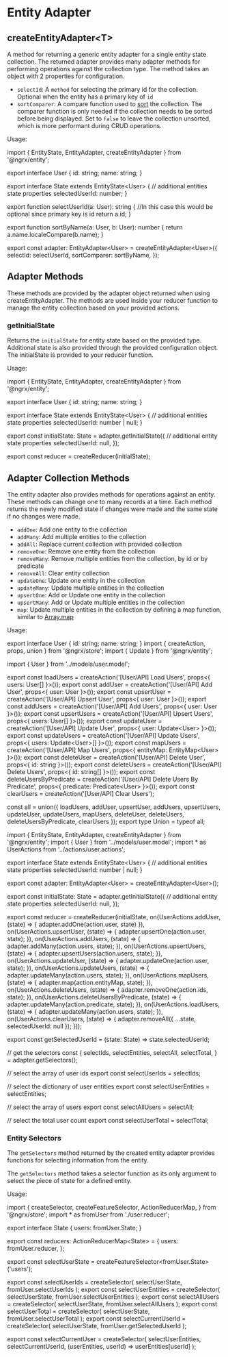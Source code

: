 # Entity Adapter

## createEntityAdapter&lt;T&gt;

A method for returning a generic entity adapter for a single entity state collection. The
returned adapter provides many adapter methods for performing operations
against the collection type. The method takes an object with 2 properties for configuration.

- `selectId`: A `method` for selecting the primary id for the collection. Optional when the entity has a primary key of `id`
- `sortComparer`: A compare function used to [sort](https://developer.mozilla.org/en-US/docs/Web/JavaScript/Reference/Global_Objects/Array/sort) the collection. The comparer function is only needed if the collection needs to be sorted before being displayed. Set to `false` to leave the collection unsorted, which is more performant during CRUD operations.

Usage:

<code-example header="user.reducer.ts">
import { EntityState, EntityAdapter, createEntityAdapter } from '@ngrx/entity';

export interface User {
  id: string;
  name: string;
}

export interface State extends EntityState&lt;User&gt; {
  // additional entities state properties
  selectedUserId: number;
}

export function selectUserId(a: User): string {
  //In this case this would be optional since primary key is id
  return a.id;
}

export function sortByName(a: User, b: User): number {
  return a.name.localeCompare(b.name);
}

export const adapter: EntityAdapter&lt;User&gt; = createEntityAdapter&lt;User&gt;({
  selectId: selectUserId,
  sortComparer: sortByName,
});
</code-example>

## Adapter Methods

These methods are provided by the adapter object returned
when using createEntityAdapter. The methods are used inside your reducer function to manage
the entity collection based on your provided actions.

### getInitialState

Returns the `initialState` for entity state based on the provided type. Additional state is also provided through the provided configuration object. The initialState is provided to your reducer function.

Usage:

<code-example header="user.reducer.ts">
import { EntityState, EntityAdapter, createEntityAdapter } from '@ngrx/entity';

export interface User {
  id: string;
  name: string;
}

export interface State extends EntityState&lt;User&gt; {
  // additional entities state properties
  selectedUserId: number | null;
}

export const initialState: State = adapter.getInitialState({
  // additional entity state properties
  selectedUserId: null,
});

export const reducer = createReducer(initialState);
</code-example>

## Adapter Collection Methods

The entity adapter also provides methods for operations against an entity. These methods can change
one to many records at a time. Each method returns the newly modified state if changes were made and the same
state if no changes were made.

- `addOne`: Add one entity to the collection
- `addMany`: Add multiple entities to the collection
- `addAll`: Replace current collection with provided collection
- `removeOne`: Remove one entity from the collection
- `removeMany`: Remove multiple entities from the collection, by id or by predicate
- `removeAll`: Clear entity collection
- `updateOne`: Update one entity in the collection
- `updateMany`: Update multiple entities in the collection
- `upsertOne`: Add or Update one entity in the collection
- `upsertMany`: Add or Update multiple entities in the collection
- `map`: Update multiple entities in the collection by defining a map function, similar to [Array.map](https://developer.mozilla.org/en-US/docs/Web/JavaScript/Reference/Global_Objects/Array/map)

Usage:

<code-example header="user.model.ts">
export interface User {
  id: string;
  name: string;
}
</code-example>

<code-example header="user.actions.ts">
import { createAction, props, union } from '@ngrx/store';
import { Update } from '@ngrx/entity';

import { User } from '../models/user.model';

export const loadUsers = createAction('[User/API] Load Users', props&lt;{ users: User[] }&gt;());
export const addUser = createAction('[User/API] Add User', props&lt;{ user: User }&gt;());
export const upsertUser = createAction('[User/API] Upsert User', props&lt;{ user: User }&gt;());
export const addUsers = createAction('[User/API] Add Users', props&lt;{ user: User }&gt;());
export const upsertUsers = createAction('[User/API] Upsert Users', props&lt;{ users: User[] }&gt;());
export const updateUser = createAction('[User/API] Update User', props&lt;{ user: Update&lt;User&gt; }&gt;());
export const updateUsers = createAction('[User/API] Update Users', props&lt;{ users: Update&lt;User&gt;[] }&gt;());
export const mapUsers = createAction('[User/API] Map Users', props&lt;{ entityMap: EntityMap&lt;User&gt; }&gt;());
export const deleteUser = createAction('[User/API] Delete User', props&lt;{ id: string }&gt;());
export const deleteUsers = createAction('[User/API] Delete Users', props&lt;{ id: string[] }&gt;());
export const deleteUsersByPredicate = createAction('[User/API] Delete Users By Predicate', props&lt;{ predicate: Predicate&lt;User&gt; }&gt;());
export const clearUsers = createAction('[User/API] Clear Users');

const all = union({
  loadUsers,
  addUser,
  upsertUser,
  addUsers,
  upsertUsers,
  updateUser,
  updateUsers,
  mapUsers,
  deleteUser,
  deleteUsers,
  deleteUsersByPredicate,
  clearUsers
});
export type Union = typeof all;
</code-example>

<code-example header="user.reducer.ts">
import { EntityState, EntityAdapter, createEntityAdapter } from '@ngrx/entity';
import { User } from '../models/user.model';
import * as UserActions from '../actions/user.actions';

export interface State extends EntityState&lt;User&gt; {
  // additional entities state properties
  selectedUserId: number | null;
}

export const adapter: EntityAdapter&lt;User&gt; = createEntityAdapter&lt;User&gt;();

export const initialState: State = adapter.getInitialState({
  // additional entity state properties
  selectedUserId: null,
});

export const reducer = createReducer(initialState,
  on(UserActions.addUser, (state) => {
    adapter.addOne(action.user, state)
  }),
  on(UserActions.upsertUser, (state) => {
    adapter.upsertOne(action.user, state);
  }),
  on(UserActions.addUsers, (state) => {
    adapter.addMany(action.users, state);
  }),
  on(UserActions.upsertUsers, (state) => {
    adapter.upsertUsers(action.users, state);
  }),
  on(UserActions.updateUser, (state) => {
    adapter.updateOne(action.user, state);
  }),
  on(UserActions.updateUsers, (state) => {
    adapter.updateMany(action.users, state);
  }),
  on(UserActions.mapUsers, (state) => {
    adapter.map(action.entityMap, state);
  }),
  on(UserActions.deleteUsers, (state) => {
    adapter.removeOne(action.ids, state);
  }),
  on(UserActions.deleteUsersByPredicate, (state) => {
    adapter.updateMany(action.predicate, state);
  }),
  on(UserActions.loadUsers, (state) => {
    adapter.updateMany(action.users, state);
  }),
  on(UserActions.clearUsers, (state) => {
    adapter.removeAll({ ...state, selectedUserId: null });
  }));

export const getSelectedUserId = (state: State) => state.selectedUserId;

// get the selectors
const {
  selectIds,
  selectEntities,
  selectAll,
  selectTotal,
} = adapter.getSelectors();

// select the array of user ids
export const selectUserIds = selectIds;

// select the dictionary of user entities
export const selectUserEntities = selectEntities;

// select the array of users
export const selectAllUsers = selectAll;

// select the total user count
export const selectUserTotal = selectTotal;
</code-example>

### Entity Selectors

The `getSelectors` method returned by the created entity adapter provides functions for selecting information from the entity.

The `getSelectors` method takes a selector function as its only argument to select the piece of state for a defined entity.

Usage:

<code-example header="index.ts">
import {
  createSelector,
  createFeatureSelector,
  ActionReducerMap,
} from '@ngrx/store';
import * as fromUser from './user.reducer';

export interface State {
  users: fromUser.State;
}

export const reducers: ActionReducerMap&lt;State&gt; = {
  users: fromUser.reducer,
};

export const selectUserState = createFeatureSelector&lt;fromUser.State&gt;('users');

export const selectUserIds = createSelector(
  selectUserState,
  fromUser.selectUserIds
);
export const selectUserEntities = createSelector(
  selectUserState,
  fromUser.selectUserEntities
);
export const selectAllUsers = createSelector(
  selectUserState,
  fromUser.selectAllUsers
);
export const selectUserTotal = createSelector(
  selectUserState,
  fromUser.selectUserTotal
);
export const selectCurrentUserId = createSelector(
  selectUserState,
  fromUser.getSelectedUserId
);

export const selectCurrentUser = createSelector(
  selectUserEntities,
  selectCurrentUserId,
  (userEntities, userId) => userEntities[userId]
);
</code-example>
